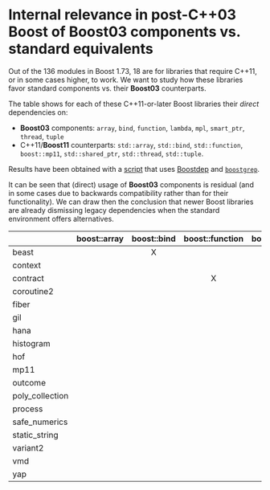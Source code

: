 # Internal relevance in post-C++03 Boost of Boost03 components vs. standard equivalents

Out of the 136 modules in Boost 1.73, 18 are for libraries that require C++11, or
in some cases higher, to work. We want to study how these libraries favor standard
components vs. their **Boost03** counterparts.

The table shows for each of these C++11-or-later Boost libraries their
*direct* dependencies on:

* **Boost03** components: `array`, `bind`, `function`, `lambda`, `mpl`,
`smart_ptr`, `thread`, `tuple`
* C++11/**Boost11** counterparts: `std::array`, `std::bind`, `std::function`,
`boost::mp11`, `std::shared_ptr`, `std::thread`, `std::tuple`.

Results have been obtained with a [script](boost_vs_std_internal.py)
that uses [Boostdep](https://www.boost.org/tools/boostdep/doc/html/index.html)
and [`boostgrep`](boostgrep).

It can be seen that (direct) usage of **Boost03** components is residual (and
in some cases due to backwards compatibility rather than for their functionality).
We can draw then the conclusion that newer Boost libraries are already dismissing
legacy dependencies when the standard environment offers alternatives.

|               |boost::array|boost::bind|boost::function|boost::lambda|boost::mpl|boost::smart_ptr|boost::thread|boost::tuple|std::array|std::bind|std::function|boost::mp11|std::shared_ptr|std::thread|std::tuple|
|---------------|:----------:|:---------:|:-------------:|:-----------:|:--------:|:--------------:|:-----------:|:----------:|:--------:|:-------:|:-----------:|:---------:|:-------------:|:---------:|:--------:|
|beast          |            |     X     |               |             |          |       X        |             |            |    X     |         |      X      |      X      |     X     |       X       |       X       |           |    X     |
|context        |            |           |               |             |          |       X        |             |            |          |    X    |      X      |      X      |           |               |               |           |    X     |
|contract       |            |           |       X       |             |    X     |       X        |      X      |            |          |         |             |             |           |               |               |           |    X     |
|coroutine2     |            |           |               |             |          |                |             |            |          |         |             |             |           |               |               |           |          |
|fiber          |            |           |               |             |          |       X        |             |            |          |    X    |             |             |           |               |               |     X     |    X     |
|gil            |            |           |               |             |          |                |             |            |    X     |    X    |      X      |      X      |     X     |       X       |       X       |           |          |
|hana           |            |           |               |             |    X     |                |             |     X      |    X     |         |             |             |           |               |               |           |    X     |
|histogram      |            |           |               |             |          |                |             |            |    X     |         |             |             |     X     |               |               |           |    X     |
|hof            |            |           |               |             |          |                |             |            |    X     |         |             |             |           |               |               |           |    X     |
|mp11           |            |           |               |             |          |                |             |            |          |         |             |             |     X     |               |               |           |    X     |
|outcome        |            |           |               |             |          |                |             |            |          |         |             |             |           |               |               |           |          |
|poly_collection|            |           |               |             |    X     |                |             |            |          |         |      X      |             |     X     |               |               |           |    X     |
|process        |            |           |               |             |          |                |             |            |    X     |         |      X      |             |           |       X       |       X       |           |    X     |
|safe_numerics  |            |           |               |             |          |                |             |            |          |         |             |             |     X     |               |               |           |          |
|static_string  |            |           |               |             |          |                |             |            |          |         |             |             |           |               |               |           |          |
|variant2       |            |           |               |             |          |                |             |            |          |         |             |             |     X     |               |               |           |          |
|vmd            |            |           |               |             |          |                |             |            |          |         |             |             |           |               |               |           |          |
|yap            |            |           |               |             |          |                |             |            |          |         |             |             |           |               |               |           |          |
